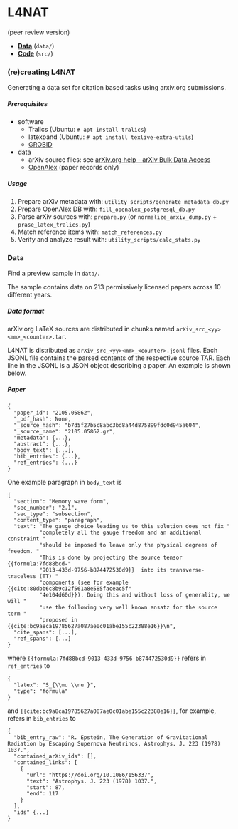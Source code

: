 # L4NAT

(peer review version)

* **[Data](#data)** (`data/`)
* **[Code](#recreating-l4nat)** (`src/`)

### (re)creating L4NAT
Generating a data set for citation based tasks using arxiv.org submissions.

##### Prerequisites

* software
    * Tralics (Ubuntu: `# apt install tralics`)
    * latexpand (Ubuntu: `# apt install texlive-extra-utils`)
    * [GROBID](https://github.com/kermitt2/grobid)
* data
    * arXiv source files: see [arXiv.org help - arXiv Bulk Data Access](https://arxiv.org/help/bulk_data)
    * [OpenAlex](https://openalex.org/) (paper records only)

##### Usage

1. Prepare arXiv metadata with: `utility_scripts/generate_metadata_db.py`
2. Prepare OpenAlex DB with: `fill_openalex_postgresql_db.py`
3. Parse arXiv sources with: `prepare.py` (or `normalize_arxiv_dump.py` + `prase_latex_tralics.py`)
4. Match reference items with: `match_references.py`
5. Verify and analyze result with: `utility_scripts/calc_stats.py`


### Data

Find a preview sample in `data/`.

The sample contains data on 213 permissively licensed papers across 10 different years.

##### Data format

arXiv.org LaTeX sources are distributed in chunks named `arXiv_src_<yy><mm>_<counter>.tar`.

L4NAT is distributed as `arXiv_src_<yy><mm>_<counter>.jsonl` files. Each JSONL file contains the parsed contents of the respective source TAR. Each line in the JSONL is a JSON object describing a paper. An example is shown below.

##### Paper

```
{
  "paper_id": "2105.05862",
  "_pdf_hash": None,
  "_source_hash": "b7d5f27b5c8abc3bd8a44d875899fdc0d945a604",
  "_source_name": "2105.05862.gz",
  "metadata": {...},
  "abstract": {...},
  "body_text": [...],
  "bib_entries": {...},
  "ref_entries": {...}
}
```

One example paragraph in `body_text` is

```
{
  "section": "Memory wave form",
  "sec_number": "2.1",
  "sec_type": "subsection",
  "content_type": "paragraph",
  "text": "The gauge choice leading us to this solution does not fix "
          "completely all the gauge freedom and an additional constraint "
          "should be imposed to leave only the physical degrees of freedom. "
          "This is done by projecting the source tensor {{formula:7fd88bcd-"
          "9013-433d-9756-b874472530d9}}  into its transverse-traceless (TT) "
          "components (see for example {{cite:80dbb6c8b9c12f561a8e585faceac5f"
          "4e104d60d}}). Doing this and without loss of generality, we will "
          "use the following very well known ansatz for the source term "
          "proposed in {{cite:bc9a8ca19785627a087ae0c01abe155c22388e16}}\n",
  "cite_spans": [...],
  "ref_spans": [...]
}
```

where `{{formula:7fd88bcd-9013-433d-9756-b874472530d9}}` refers in `ref_entries` to

```
{
  "latex": "S_{\\mu \\nu }",
  "type": "formula"
}
```

and `{{cite:bc9a8ca19785627a087ae0c01abe155c22388e16}}`, for example, refers in `bib_entries` to

```
{
  "bib_entry_raw": "R. Epstein, The Generation of Gravitational Radiation by Escaping Supernova Neutrinos, Astrophys. J. 223 (1978) 1037.",
  "contained_arXiv_ids": [],
  "contained_links": [
    {
      "url": "https://doi.org/10.1086/156337",
      "text": "Astrophys. J. 223 (1978) 1037.",
      "start": 87,
      "end": 117
    }
  ],
  "ids" {...}
}
```
